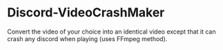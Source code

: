 # Discord-VideoCrashMaker
Convert the video of your choice into an identical video except that it can crash any discord when playing (uses FFmpeg method).
